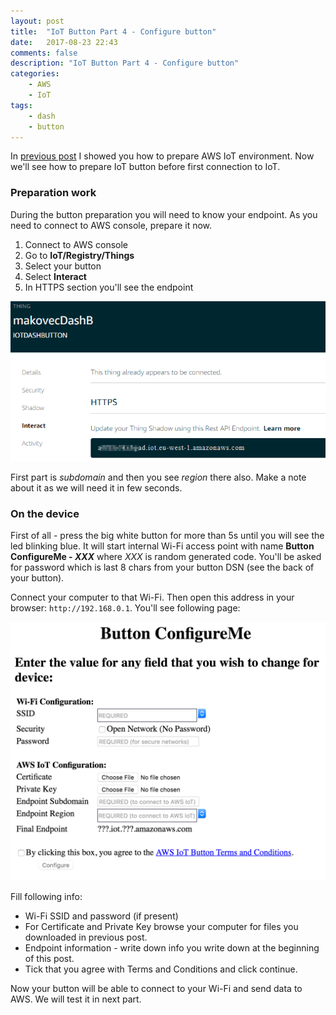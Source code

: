 ```yaml
---
layout: post
title:  "IoT Button Part 4 - Configure button"
date:   2017-08-23 22:43
comments: false
description: "IoT Button Part 4 - Configure button"
categories: 
    - AWS
    - IoT
tags: 
    - dash
    - button
---
```


In [previous post](./2017-08-23-IotButtonPart3-PrepareAWSEnvironment) I showed you how to prepare AWS IoT environment. Now we'll see how to prepare IoT button before first connection to IoT.

### Preparation work

During the button preparation you will need to know your endpoint. As you need to connect to AWS console, prepare it now.

1. Connect to AWS console
2. Go to **IoT/Registry/Things**
3. Select your button
4. Select **Interact**
5. In HTTPS section you'll see the endpoint

![IoT endpoint](/img/iot-endpoint.png)

First part is _subdomain_ and then you see _region_ there also. Make a note about it as we will need it in few seconds.

### On the device

First of all - press the big white button for more than 5s until you will see the led blinking blue. It will start internal Wi-Fi access point with name **Button ConfigureMe - _XXX_** where _XXX_ is random generated code. You'll be asked for password which is last 8 chars from your button DSN (see the back of your button).

Connect your computer to that Wi-Fi. Then open this address in your browser: `http://192.168.0.1`. You'll see following page:

![Button ConfigureMe](/img/iot-configureme.png)

Fill following info:

* Wi-Fi SSID and password (if present)
* For Certificate and Private Key browse your computer for files you downloaded in previous post.
* Endpoint information - write down info you write down at the beginning of this post.
* Tick that you agree with Terms and Conditions and click continue.

Now your button will be able to connect to your Wi-Fi and send data to AWS. We will test it in next part.
